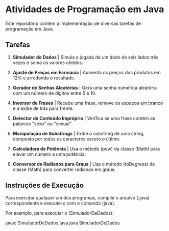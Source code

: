 # Atividades de Programação em Java

Este repositório contém a implementação de diversas tarefas de programação em Java.

## Tarefas

1. **Simulador de Dados** 
| Simula a jogada de um dado de seis lados três vezes e soma os valores obtidos.

2. **Ajuste de Preços em Farmácia** 
| Aumenta os preços dos produtos em 12% e arredonda o resultado.

3. **Gerador de Senhas Aleatórias**
| Gera uma senha numérica aleatória com um número de dígitos entre 5 e 10.

4. **Inversor de Frases**
| Recebe uma frase, remove os espaços em branco e a exibe de trás para frente.

5. **Detector de Conteúdo Impróprio**
| Verifica se uma frase contém as palavras "sexo" ou "sexual".

6. **Manipulação de Substrings**
| Exibe o substring de uma string, composto por todos os caracteres exceto o último.

7. **Calculadora de Potência**
| Usa o método (pow) da classe (Math) para elevar um número a uma potência.

8. **Conversor de Radianos para Graus**
| Usa o método (toDegrees) da classe (Math) para converter radianos em graus.

## Instruções de Execução

Para executar qualquer um dos programas, compile o arquivo (.java) correspondente e execute-o com o comando (java).

Por exemplo, para executar o (SimuladorDeDados):

javac SimuladorDeDados.java
java SimuladorDeDados


